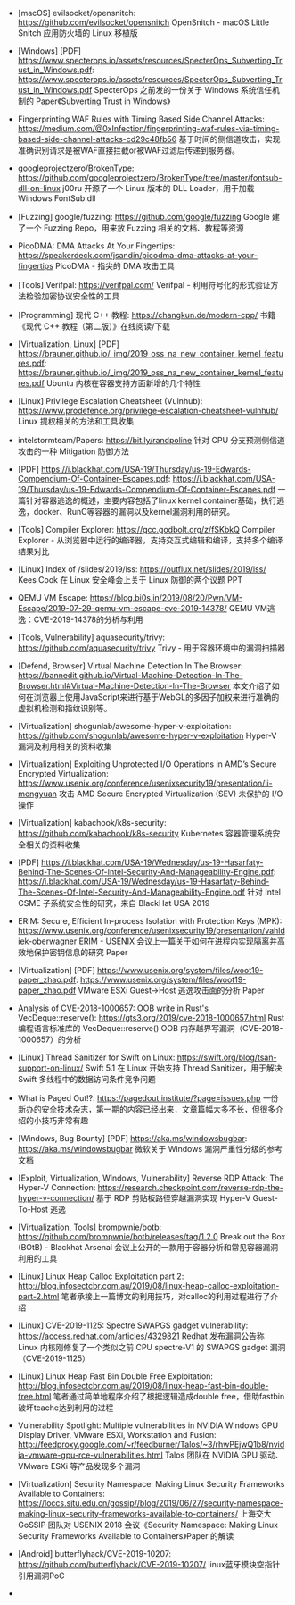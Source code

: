 - ​​[macOS] evilsocket/opensnitch: 
https://github.com/evilsocket/opensnitch
OpenSnitch - macOS Little Snitch 应用防火墙的 Linux 移植版

- [Windows] [PDF] https://www.specterops.io/assets/resources/SpecterOps_Subverting_Trust_in_Windows.pdf: 
https://www.specterops.io/assets/resources/SpecterOps_Subverting_Trust_in_Windows.pdf
SpecterOps 之前发的一份关于 Windows 系统信任机制的 Paper《Subverting Trust in Windows》

- Fingerprinting WAF Rules with Timing Based Side Channel Attacks: 
https://medium.com/@0xInfection/fingerprinting-waf-rules-via-timing-based-side-channel-attacks-cd29c48fb56
基于时间的侧信道攻击，实现准确识别请求是被WAF直接拦截or被WAF过滤后传递到服务器。

- googleprojectzero/BrokenType: 
https://github.com/googleprojectzero/BrokenType/tree/master/fontsub-dll-on-linux
j00ru 开源了一个 Linux 版本的 DLL Loader，用于加载 Windows FontSub.dll

- [Fuzzing] google/fuzzing: 
https://github.com/google/fuzzing
Google 建了一个 Fuzzing Repo，用来放 Fuzzing 相关的文档、教程等资源

- PicoDMA: DMA Attacks At Your Fingertips: 
https://speakerdeck.com/jsandin/picodma-dma-attacks-at-your-fingertips
PicoDMA - 指尖的 DMA 攻击工具

- [Tools] Verifpal: 
https://verifpal.com/
Verifpal - 利用符号化的形式验证方法检验加密协议安全性的工具

- [Programming] 现代 C++ 教程: 
https://changkun.de/modern-cpp/
书籍《现代 C++ 教程（第二版）》在线阅读/下载 

- [Virtualization, Linux] [PDF] https://brauner.github.io/_img/2019_oss_na_new_container_kernel_features.pdf: 
https://brauner.github.io/_img/2019_oss_na_new_container_kernel_features.pdf
Ubuntu 内核在容器支持方面新增的几个特性 

- [Linux] Privilege Escalation Cheatsheet (Vulnhub): 
https://www.prodefence.org/privilege-escalation-cheatsheet-vulnhub/
Linux 提权相关的方法和工具收集

- intelstormteam/Papers: 
https://bit.ly/randpoline
针对 CPU 分支预测侧信道攻击的一种 Mitigation 防御方法

- [PDF] https://i.blackhat.com/USA-19/Thursday/us-19-Edwards-Compendium-Of-Container-Escapes.pdf: 
https://i.blackhat.com/USA-19/Thursday/us-19-Edwards-Compendium-Of-Container-Escapes.pdf
一篇针对容器逃逸的概述，主要内容包括了linux kernel container基础，执行逃逸，docker、RunC等容器的漏洞以及kernel漏洞利用的研究。

- [Tools] Compiler Explorer: 
https://gcc.godbolt.org/z/fSKbkQ
Compiler Explorer - 从浏览器中运行的编译器，支持交互式编辑和编译，支持多个编译结果对比

- [Linux] Index of /slides/2019/lss: 
https://outflux.net/slides/2019/lss/
Kees Cook 在 Linux 安全峰会上关于 Linux 防御的两个议题 PPT

- QEMU VM Escape: 
https://blog.bi0s.in/2019/08/20/Pwn/VM-Escape/2019-07-29-qemu-vm-escape-cve-2019-14378/
QEMU VM逃逸：CVE-2019-14378的分析与利用

- [Tools, Vulnerability] aquasecurity/trivy: 
https://github.com/aquasecurity/trivy
Trivy - 用于容器环境中的漏洞扫描器

- [Defend, Browser] Virtual Machine Detection In The Browser: 
https://bannedit.github.io/Virtual-Machine-Detection-In-The-Browser.html#Virtual-Machine-Detection-In-The-Browser
本文介绍了如何在浏览器上使用JavaScript来进行基于WebGL的多因子加权来进行准确的虚拟机检测和指纹识别等。

- [Virtualization] shogunlab/awesome-hyper-v-exploitation: 
https://github.com/shogunlab/awesome-hyper-v-exploitation
Hyper-V 漏洞及利用相关的资料收集

- [Virtualization] Exploiting Unprotected I/O Operations in AMD’s Secure Encrypted Virtualization: 
https://www.usenix.org/conference/usenixsecurity19/presentation/li-mengyuan
攻击 AMD Secure Encrypted Virtualization (SEV) 未保护的 I/O 操作

- [Virtualization] kabachook/k8s-security: 
https://github.com/kabachook/k8s-security
Kubernetes 容器管理系统安全相关的资料收集

- [PDF] https://i.blackhat.com/USA-19/Wednesday/us-19-Hasarfaty-Behind-The-Scenes-Of-Intel-Security-And-Manageability-Engine.pdf: 
https://i.blackhat.com/USA-19/Wednesday/us-19-Hasarfaty-Behind-The-Scenes-Of-Intel-Security-And-Manageability-Engine.pdf
针对 Intel CSME 子系统安全性的研究，来自 BlackHat USA 2019 

- ERIM: Secure, Efficient In-process Isolation with Protection Keys (MPK): 
https://www.usenix.org/conference/usenixsecurity19/presentation/vahldiek-oberwagner
ERIM - USENIX 会议上一篇关于如何在进程内实现隔离并高效地保护密钥信息的研究 Paper

- [Virtualization] [PDF] https://www.usenix.org/system/files/woot19-paper_zhao.pdf: 
https://www.usenix.org/system/files/woot19-paper_zhao.pdf
VMware ESXi Guest->Host 逃逸攻击面的分析 Paper

- Analysis of CVE-2018-1000657: OOB write in Rust's VecDeque::reserve(): 
https://gts3.org/2019/cve-2018-1000657.html
Rust 编程语言标准库的 VecDeque::reserve() OOB 内存越界写漏洞（CVE-2018-1000657）的分析

- [Linux] Thread Sanitizer for Swift on Linux: 
https://swift.org/blog/tsan-support-on-linux/
Swift 5.1 在 Linux 开始支持 Thread Sanitizer，用于解决 Swift 多线程中的数据访问条件竞争问题

- What is Paged Out!?: 
https://pagedout.institute/?page=issues.php
一份新办的安全技术杂志，第一期的内容已经出来，文章篇幅大多不长，但很多介绍的小技巧非常有趣

- [Windows, Bug Bounty] [PDF] https://aka.ms/windowsbugbar: 
https://aka.ms/windowsbugbar
微软关于 Windows 漏洞严重性分级的参考文档

- [Exploit, Virtualization, Windows, Vulnerability] Reverse RDP Attack: The Hyper-V Connection: 
https://research.checkpoint.com/reverse-rdp-the-hyper-v-connection/
基于 RDP 剪贴板路径穿越漏洞实现 Hyper-V Guest-To-Host 逃逸

- [Virtualization, Tools] brompwnie/botb: 
https://github.com/brompwnie/botb/releases/tag/1.2.0
Break out the Box (BOtB) - Blackhat Arsenal 会议上公开的一款用于容器分析和常见容器漏洞利用的工具

- [Linux] Linux Heap Calloc Exploitation part 2: 
http://blog.infosectcbr.com.au/2019/08/linux-heap-calloc-exploitation-part-2.html
笔者承接上一篇博文的利用技巧，对calloc的利用过程进行了介绍

- [Linux] CVE-2019-1125: Spectre SWAPGS gadget vulnerability: 
https://access.redhat.com/articles/4329821
Redhat 发布漏洞公告称 Linux 内核刚修复了一个类似之前 CPU spectre-V1 的 SWAPGS gadget 漏洞（CVE-2019-1125）

- [Linux] Linux Heap Fast Bin Double Free Exploitation: 
http://blog.infosectcbr.com.au/2019/08/linux-heap-fast-bin-double-free.html
笔者通过简单地程序介绍了根据逻辑造成double free，借助fastbin破坏tcache达到利用的过程

- Vulnerability Spotlight: Multiple vulnerabilities in NVIDIA Windows GPU Display Driver, VMware ESXi, Workstation and Fusion: 
http://feedproxy.google.com/~r/feedburner/Talos/~3/rhwPEjwQ1b8/nvidia-vmware-gpu-rce-vulnerabilities.html
Talos 团队在 NVIDIA GPU 驱动、VMware ESXi 等产品发现多个漏洞

- [Virtualization] Security Namespace: Making Linux Security Frameworks Available to Containers: 
https://loccs.sjtu.edu.cn/gossip//blog/2019/06/27/security-namespace-making-linux-security-frameworks-available-to-containers/
上海交大 GoSSIP 团队对 USENIX 2018 会议《Security Namespace: Making Linux Security Frameworks Available to Containers》Paper 的解读 

- [Android] butterflyhack/CVE-2019-10207: 
https://github.com/butterflyhack/CVE-2019-10207/
linux蓝牙模块空指针引用漏洞PoC

- 